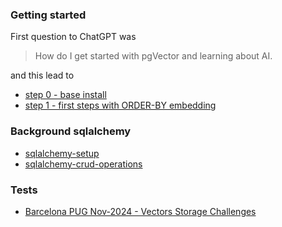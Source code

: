 

### Getting started

First question to ChatGPT was 

> How do I get started with pgVector and learning about AI.

and this lead to 

* [step 0 - base install](bin/step0-base-install.sh)
* [step 1 - first steps with ORDER-BY embedding](bin/step1-first-steps-ORDER-BY-embedding.sh)

### Background sqlalchemy

* [sqlalchemy-setup](docs/010-sqlalchemy-setup.md)
* [sqlalchemy-crud-operations](docs/020-sqlalchemy-crud-operations.md)


### Tests

* [Barcelona PUG Nov-2024 - Vectors Storage Challenges](docs/100-Barcelona_PUG_Nov-2024_Vectors-Storage-Challenges.md)